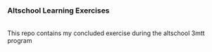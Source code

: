 ### Altschool Learning Exercises
<br>
This repo contains my concluded exercise during the altschool 3mtt program
